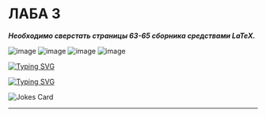 # ЛАБА 3
***Необходимо сверстать страницы 63-65 сборника средствами LaTeX.***

![image](https://github.com/iis-32170x/RPIIS/assets/144555463/f16ce96f-d77b-475d-8e74-d814c3bc63f5)
![image](https://github.com/iis-32170x/RPIIS/assets/144555463/890585df-b037-436d-be88-0cef1f6dd6c6)
![image](https://github.com/iis-32170x/RPIIS/assets/144555463/9c808296-9c71-4424-b515-5f6ca6c7553e)
![image](https://github.com/iis-32170x/RPIIS/assets/144555463/2bb184d7-5613-4cc4-af30-905373c5392b)



<a href="https://git.io/typing-svg"><img src="https://readme-typing-svg.herokuapp.com?font=italic&size=27&pause=1000&color=991796&center=&vCenter=&multiline=true&repeat=&random=&width=435&lines=%D0%A1%D0%9F%D0%90%D0%A1%D0%98%D0%91%D0%9E+%D0%97%D0%90+%D0%92%D0%9D%D0%98%D0%9C%D0%90%D0%9D%D0%98%D0%95" alt="Typing SVG" /></a>

 <a href="https://git.io/typing-svg"><img src="https://readme-typing-svg.herokuapp.com?font=Italic&size=35&pause=1000&color=661E1E&center=&vCenter=&multiline=true&repeat=&random=&width=435&lines=%D0%97%D0%B0%D1%81%D0%BB%D1%83%D0%B6%D0%B5%D0%BD%D0%BD%D1%8B%D0%B9+%D0%B0%D0%BD%D0%B5%D0%BA%D0%B4%D0%BE%D1%82)" alt="Typing SVG" /></a>
 
<img src="https://readme-jokes.vercel.app/api" alt="Jokes Card" />

---
